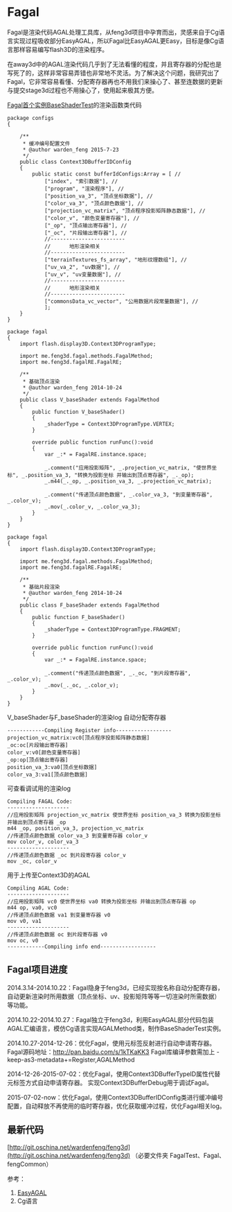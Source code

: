 # Fagal

Fagal是渲染代码AGAL处理工具库，从feng3d项目中孕育而出，灵感来自于Cg语言实现过程吸收部分EasyAGAL，所以Fagal比EasyAGAL更Easy，目标是像Cg语言那样容易编写flash3D的渲染程序。

在away3d中的AGAL渲染代码几乎到了无法看懂的程度，并且寄存器的分配也是写死了的，这样非常容易弄错也非常地不灵活。为了解决这个问题，我研究出了Fagal，它非常容易看懂、分配寄存器再也不用我们来操心了、甚至连数据的更新与提交stage3d过程也不用操心了，使用起来极其方便。

[Fagal首个实例BaseShaderTest](blogs/2014/10/27/1.md)的渲染函数类代码

```
package configs
{

	/**
	 * 缓冲编号配置文件
	 * @author warden_feng 2015-7-23
	 */
	public class Context3DBufferIDConfig
	{
		public static const bufferIdConfigs:Array = [ //
			["index", "索引数据"], //
			["program", "渲染程序"], //
			["position_va_3", "顶点坐标数据"], //
			["color_va_3", "顶点颜色数据"], //
			["projection_vc_matrix", "顶点程序投影矩阵静态数据"], //
			["color_v", "颜色变量寄存器"], //
			["_op", "顶点输出寄存器"], //
			["_oc", "片段输出寄存器"], //
			//------------------------
			//		地形渲染相关
			//------------------------
			["terrainTextures_fs_array", "地形纹理数组"], //
			["uv_va_2", "uv数据"], //
			["uv_v", "uv变量数据"], //
			//------------------------
			//		地形渲染相关
			//------------------------
			["commonsData_vc_vector", "公用数据片段常量数据"], //
			];
	}
}
```

```
package fagal
{
	import flash.display3D.Context3DProgramType;

	import me.feng3d.fagal.methods.FagalMethod;
	import me.feng3d.fagalRE.FagalRE;

	/**
	 * 基础顶点渲染
	 * @author warden_feng 2014-10-24
	 */
	public class V_baseShader extends FagalMethod
	{
		public function V_baseShader()
		{
			_shaderType = Context3DProgramType.VERTEX;
		}

		override public function runFunc():void
		{
			var _:* = FagalRE.instance.space;

			_.comment("应用投影矩阵", _.projection_vc_matrix, "使世界坐标", _.position_va_3, "转换为投影坐标 并输出到顶点寄存器", _._op);
			_.m44(_._op, _.position_va_3, _.projection_vc_matrix);

			_.comment("传递顶点颜色数据", _.color_va_3, "到变量寄存器", _.color_v);
			_.mov(_.color_v, _.color_va_3);
		}
	}
}
```

```
package fagal
{
	import flash.display3D.Context3DProgramType;

	import me.feng3d.fagal.methods.FagalMethod;
	import me.feng3d.fagalRE.FagalRE;

	/**
	 * 基础片段渲染
	 * @author warden_feng 2014-10-24
	 */
	public class F_baseShader extends FagalMethod
	{
		public function F_baseShader()
		{
			_shaderType = Context3DProgramType.FRAGMENT;
		}

		override public function runFunc():void
		{
			var _:* = FagalRE.instance.space;

			_.comment("传递顶点颜色数据", _._oc, "到片段寄存器", _.color_v);
			_.mov(_._oc, _.color_v);
		}
	}
}
```
V_baseShader与F_baseShader的渲染log
自动分配寄存器

```
------------Compiling Register info------------------
projection_vc_matrix:vc0[顶点程序投影矩阵静态数据]
_oc:oc[片段输出寄存器]
color_v:v0[颜色变量寄存器]
_op:op[顶点输出寄存器]
position_va_3:va0[顶点坐标数据]
color_va_3:va1[顶点颜色数据]
```

可查看调试用的渲染log

```
Compiling FAGAL Code:
--------------------
//应用投影矩阵 projection_vc_matrix 使世界坐标 position_va_3 转换为投影坐标 并输出到顶点寄存器 _op
m44 _op, position_va_3, projection_vc_matrix
//传递顶点颜色数据 color_va_3 到变量寄存器 color_v
mov color_v, color_va_3
--------------------
//传递顶点颜色数据 _oc 到片段寄存器 color_v
mov _oc, color_v
```

用于上传至Context3D的AGAL

```
Compiling AGAL Code:
--------------------
//应用投影矩阵 vc0 使世界坐标 va0 转换为投影坐标 并输出到顶点寄存器 op
m44 op, va0, vc0
//传递顶点颜色数据 va1 到变量寄存器 v0
mov v0, va1
--------------------
//传递顶点颜色数据 oc 到片段寄存器 v0
mov oc, v0
------------Compiling info end------------------
```

## Fagal项目进度

2014.3.14-2014.10.22：Fagal隐身于feng3d，已经实现按名称自动分配寄存器，自动更新渲染时所用数据（顶点坐标、uv、投影矩阵等等一切渲染时所需数据）等功能。

2014.10.22-2014.10.27：Fagal独立于feng3d，利用EasyAGAL部分代码包装AGAL汇编语言，模仿Cg语言实现AGALMethod类，制作BaseShaderTest实例。

2014.10.27-2014-12-26：优化Fagal，使用元标签反射进行自动申请寄存器。Fagal源码地址：http://pan.baidu.com/s/1kTKaKK3  Fagal库编译参数需加上 -keep-as3-metadata+=Register,AGALMethod

2014-12-26-2015-07-02：优化Fagal，使用Context3DBufferTypeID属性代替 元标签方式自动申请寄存器。 实现Context3DBufferDebug用于调试Fagal。

2015-07-02-now：优化Fagal，使用Context3DBufferIDConfig类进行缓冲编号配置，自动释放不再使用的临时寄存器，优化获取缓冲过程，优化Fagal相关log。

## 最新代码

[http://git.oschina.net/wardenfeng/feng3d](http://git.oschina.net/wardenfeng/feng3d) （必要文件夹 FagalTest、Fagal、fengCommon）

参考：

1. [EasyAGAL](https://github.com/Barliesque/EasyAGAL)
2. Cg语言